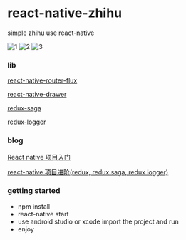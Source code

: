 # react-native-zhihu
simple zhihu use react-native

![1](http://upload-images.jianshu.io/upload_images/1407686-19a7d252820343c0.png?imageMogr2/auto-orient/strip%7CimageView2/2/w/240)
![2](http://upload-images.jianshu.io/upload_images/1407686-0d73070a3924d578.png?imageMogr2/auto-orient/strip%7CimageView2/2/w/240)
![3](http://upload-images.jianshu.io/upload_images/1407686-df3bc7ab6c3a59bb.png?imageMogr2/auto-orient/strip%7CimageView2/2/w/240)

### lib

[react-native-router-flux](https://github.com/aksonov/react-native-router-flux)

[react-native-drawer](https://github.com/root-two/react-native-drawer)

[redux-saga](https://github.com/yelouafi/redux-saga)

[redux-logger](https://github.com/evgenyrodionov/redux-logger)

### blog
[React native 项目入门](http://www.jianshu.com/p/4662721756b8)

[react-native 项目进阶(redux, redux saga, redux logger)](http://www.jianshu.com/p/27fe63d14439)
### getting started
 * npm install
 * react-native start
 * use android studio or xcode import the project and run 
 * enjoy
